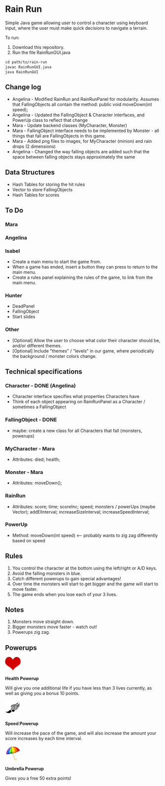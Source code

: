# Rain Run

Simple Java game allowing user to control a character using keyboard input, where the user must make quick decisions to navigate a terrain.

To run:
1. Download this repository.
2. Run the file RainRunGUI.java

```
cd path/to/rain-run
javac RainRunGUI.java
java RainRunGUI
```

## Change log

* Angelina - Modified RainRun and RainRunPanel for modularity. Assumes that FallingObjects all contain the method: public void moveDown(int speed);
* Angelina - Updated the FallingObject & Character interfaces, and PowerUp class to reflect that change
* Mara - Update backend classes (MyCharacter, Monster)
* Mara - FallingObject interface needs to be implemented by Monster - all things that fall are FallingObjects in this game.
* Mara - Added png files to images, for MyCharacter (minion) and rain drops (2 dimensions)
* Angelina - Changed the way falling objects are added such that the space between falling objects stays approximately the same

## Data Structures

* Hash Tables for storing the hit rules
* Vector to store FallingObjects 
* Hash Tables for scores 


## To Do

### Mara

### Angelina

### Isabel

* Create a main menu to start the game from.
* When a game has ended, insert a button they can press to return to the main menu.
* Create a rules panel explaining the rules of the game, to link from the main menu.

### Hunter

* DeadPanel 
* FallingObject
* Start slides 

### Other 

* [Optional] Allow the user to choose what color their character should be, and/or different themes.
* [Optional] Include "themes" / "levels" in our game, where periodically the background / monster colors change.


## Technical specifications

### Character - DONE (Angelina)
* Character interface specifies what properties Characters have
* Think of each object appearing on RainRunPanel as a Character / sometimes a FallingObject

### FallingObject - DONE
* maybe: create a new class for all Characters that fall (monsters, powerups)

### MyCharacter - Mara
* Attributes: died; health;

### Monster - Mara
* Attributes: moveDown();

### RainRun
* Attributes: score; time; scoreInc; speed; monsters / powerUps (maybe Vector<FallingObject>); addElInterval; increaseSizeInterval; increaseSpeedInterval;

### PowerUp
* Method: moveDown(int speed) <-- probably wants to zig zag differently based on speed


## Rules

1. You control the character at the bottom using the left/right or A/D keys.
2. Avoid the falling monsters in blue.
3. Catch different powerups to gain special advantages! 
4. Over time the monsters will start to get bigger and the game will start to move faster.
5. The game ends when you lose each of your 3 lives.

## Notes

1. Monsters move straight down.
2. Bigger monsters move faster - watch out!
3. Powerups zig zag.

## Powerups

![alt text][health]

**Health Powerup**

Will give you one additional life if you have less than 3 lives currently, as well as giving you a bonus 10 points.

![alt text][speed]

**Speed Powerup**

Will increase the pace of the game, and will also increase the amount your score increases by each time interval.

![alt text][umbrella]

**Umbrella Powerup**

Gives you a free 50 extra points!

[health]: images/heart2.png "Health Powerup"
[speed]: images/speed2.png "Speed Powerup"
[umbrella]: images/umbrella2.png "Umbrella Powerup"
